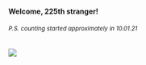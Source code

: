 #### Welcome, 225th stranger!

###### <sup>P.S. counting started approximately in 10.01.21</sup>

<img src="https://kraftwerk28.pp.ua/vcnt.png"></img>
